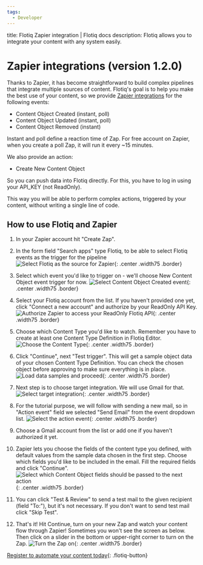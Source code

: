```yaml
---
tags:
  - Developer
---
```


title: Flotiq Zapier integration | Flotiq docs
description: Flotiq allows you to integrate your content with any system easily.

# Zapier integrations (version 1.2.0)

Thanks to Zapier, it has become straightforward to build complex pipelines that integrate multiple sources of content. Flotiq's goal is to help you make the best use of your content, so we provide [Zapier integrations](https://zapier.com/apps/flotiq/integrations) 
for the following events:

* Content Object Created (instant, poll)
* Content Object Updated (instant, poll)
* Content Object Removed (instant)

Instant and poll define a reaction time of Zap. For free account on Zapier, when you create a poll Zap, it will run it every ~15 minutes.

We also provide an action:

* Create New Content Object

So you can push data into Flotiq directly. For this, you have to log in using your API_KEY (not ReadOnly).

This way you will be able to perform complex actions, triggered by your content,
without writing a single line of code.

## How to use Flotiq and Zapier

1. In your Zapier account hit "Create Zap".
2. In the form field "Search apps" type Flotiq, to be able to select Flotiq events as the trigger for the pipeline
    ![Select Flotiq as the source for Zapier](images/zapier/zapier-1.png){: .center .width75 .border}

3. Select which event you'd like to trigger on - we'll choose New Content Object event trigger for now.
    ![Select Content Object Created event](images/zapier/zapier-2.png){: .center .width75 .border}

4. Select your Flotiq account from the list. If you haven't provided one yet, click "Connect a new account" and authorize by your ReadOnly API Key.
    ![Authorize Zapier to access your ReadOnly Flotiq API](images/zapier/zapier-3.png){: .center .width75 .border}

5. Choose which Content Type you'd like to watch. Remember you have to create at least one Content Type Definition in Flotiq Editor.
    ![Choose the Content Type](images/zapier/zapier-4.png){: .center .width75 .border}

6. Click "Continue", next "Test trigger". This will get a sample object data of your chosen Content Type Definition. You can check the chosen object before approving to make sure everything is in place.
    ![Load data samples and proceed](images/zapier/zapier-5.png){: .center .width75 .border}

7. Next step is to choose target integration. We will use Gmail for that.
    ![Select target integration](images/zapier/zapier-6.png){: .center .width75 .border}

8. For the tutorial purpose, we will follow with sending a new mail, so in "Action event" field we selected "Send Email" from the event dropdown list.
    ![Select the action event](images/zapier/zapier-7.png){: .center .width75 .border}

9. Choose a Gmail account from the list or add one if you haven't authorized it yet.

10. Zapier lets you choose the fields of the content type you defined, with default values from the sample data chosen in the first step. Choose which fields you'd like to be included in the email. Fill the required fields and click "Continue".
    ![Select which Content Object fields should be passed to the next action](images/zapier/zapier-8.png){: .center .width75 .border}

11. You can click "Test & Review" to send a test mail to the given recipient (field "To:"), but it's not necessary. If you don't want to send test mail click "Skip Test".

12. That's it! Hit Continue, turn on your new Zap and watch your content flow through Zapier! Sometimes you won't see the screen as below. Then click on a slider in the bottom or upper-right corner to turn on the Zap.
    ![Turn the Zap on](images/zapier/zapier-9.png){: .center .width75 .border}

    
[Register to automate your content today](https://editor.flotiq.com/register.html){: .flotiq-button}
